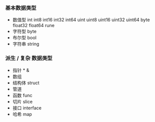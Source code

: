 ### 基本数据类型
- 数值型 int int8 int16 int32 int64 uint uint8 uint16 uint32 uint64 byte float32 float64 rune
- 字符型 byte
- 布尔型 bool
- 字符串 string

### 派生 / 复杂 数据类型
- 指针 * &
- 数组
- 结构体 struct
- 管道
- 函数 func
- 切片 slice
- 接口 interface
- 哈希 map